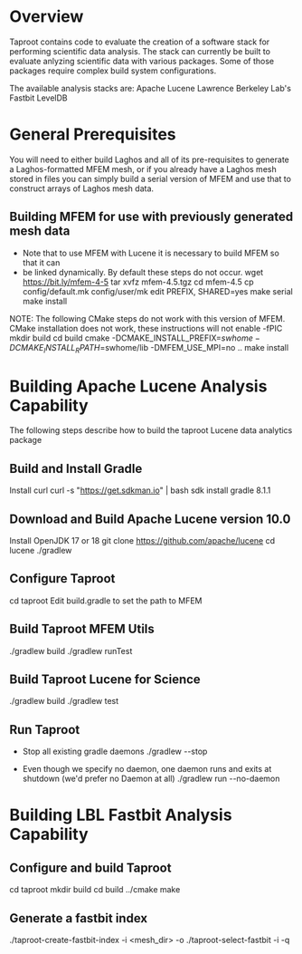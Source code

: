 # Overview
Taproot contains code to evaluate the creation of a software stack for performing
scientific data analysis. The stack can currently be built to evaluate anlyzing
scientific data with various packages. Some of those packages require complex
build system configurations.

The available analysis stacks are:
Apache Lucene
Lawrence Berkeley Lab's Fastbit
LevelDB

# General Prerequisites
You will need to either build Laghos and all of its pre-requisites to generate
a Laghos-formatted MFEM mesh, or if you already have a Laghos mesh stored in
files you can simply build a serial version of MFEM and use that to construct 
arrays of Laghos mesh data.

## Building MFEM for use with previously generated mesh data
  * Note that to use MFEM with Lucene it is necessary to build MFEM so that it can
  * be linked dynamically. By default these steps do not occur.
  wget https://bit.ly/mfem-4-5
  tar xvfz mfem-4.5.tgz
  cd mfem-4.5
  cp config/default.mk config/user/mk
  edit PREFIX, SHARED=yes
  make serial
  make install

NOTE: The following CMake steps do not work with this version of MFEM.
  CMake installation does not work, these instructions will not enable -fPIC
  mkdir build
  cd build
  cmake -DCMAKE_INSTALL_PREFIX=$swhome -DCMAKE_INSTALL_RPATH=$swhome/lib -DMFEM_USE_MPI=no ..
  make install

# Building Apache Lucene Analysis Capability
The following steps describe how to build the taproot Lucene data analytics package

## Build and Install Gradle
  Install curl
  curl -s "https://get.sdkman.io" | bash
  sdk install gradle 8.1.1

## Download and Build Apache Lucene version 10.0
  Install OpenJDK 17 or 18
  git clone https://github.com/apache/lucene
  cd lucene
  ./gradlew

## Configure Taproot
  cd taproot
  Edit build.gradle to set the path to MFEM

## Build Taproot MFEM Utils
  ./gradlew build
  ./gradlew runTest

## Build Taproot Lucene for Science
  ./gradlew build
  ./gradlew test

## Run Taproot
  * Stop all existing gradle daemons
  ./gradlew --stop

  * Even though we specify no daemon, one daemon runs and exits at shutdown (we'd prefer no Daemon at all)
  ./gradlew run --no-daemon

# Building LBL Fastbit Analysis Capability

## Configure and build Taproot
  cd taproot
  mkdir build
  cd build
  ../cmake
  make

## Generate a fastbit index
  ./taproot-create-fastbit-index -i <mesh_dir> -o <index dir>
  ./taproot-select-fastbit -i <index dir> -q <query>

